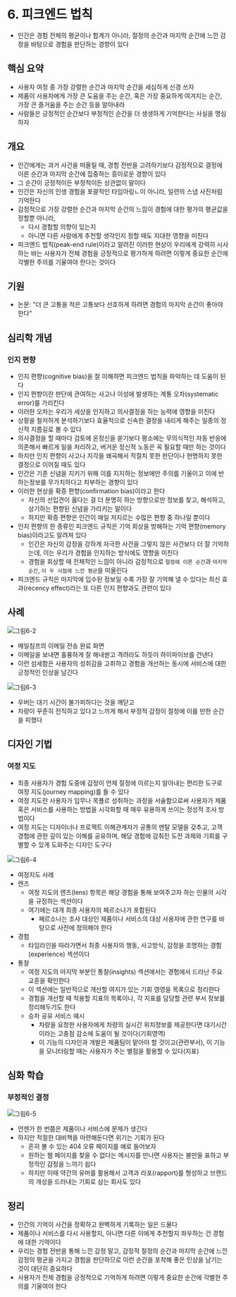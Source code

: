 # 6. 피크엔드 법칙

- 인간은 경험 전체의 평균이나 합계가 아니라, 절정의 순간과 마지막 순간에 느낀 감정을 바탕으로 경험을 판단하는 경향이 있다

## 핵심 요약

- 사용자 여정 중 가장 강렬한 순간과 마지막 순간을 세심하게 신경 쓰자
- 제품이 사용자에게 가장 큰 도움을 주는 순간, 혹은 가장 중요하게 여겨지는 순간, 가장 큰 즐거움을 주는 순간 등을 알아내라
- 사람들은 긍정적인 순간보다 부정적인 순간을 더 생생하게 기억한다는 사실을 명심하자

## 개요

- 인간에게는 과거 사건을 떠올릴 때, 경험 전반을 고려하기보다 감정적으로 결정에 이른 순간과 마지막 순간에 집중하는 흥미로운 경향이 있다
- 그 순간이 긍정적이든 부정적이든 상관없이 말이다
- 인간은 자신의 인생 경험을 포괄적인 타임아링ㄴ이 아니라, 일련의 스냅 사진처럼 기억한다
- 감정적으로 가장 강렬한 순간과 마지막 순간의 느낌이 경험에 대한 평가의 평균값을 정할뿐 아니라,
  - 다시 경험할 의향이 있는지
  - 아니면 다른 사람에게 추천할 생각인지 정할 때도 지대한 영향을 미친다
- 피크엔드 법칙(peak-end rule)이라고 알려진 이러한 현상이 우리에게 강력히 시사하는 바는 사용자가 전체 경험을 긍정적으로 평가하게 하려면 이렇게 중요한 순간에 각별한 주의를 기울여야 한다는 것이다

## 기원

- 논문: "더 큰 고통을 적은 고통보다 선호하게 하려면 경험의 마지막 순간이 좋아야 한다"

## 심리학 개념

### 인지 편향

- 인지 편향(cognitive bias)을 잘 이해하면 피크엔드 법칙을 파악하는 데 도움이 된다
- 인지 편향이란 판단에 관여하는 사고나 이성에 발생하는 계통 오차(systematic error)를 가리킨다
- 이러한 오차는 우리가 세상을 인지하고 의사결정을 하는 능력에 영향을 미친다
- 상황을 철저하게 분석하기보다 효율적으로 신속한 결정을 내리게 해주는 일종의 정신적 지름길로 볼 수 있다
- 의사결정을 할 때마다 검토에 온정신을 쏟기보다 평소에는 무의식적인 자동 반응에 의존해서 빠르게 일을 처리하고, 버거운 정신적 노동은 꼭 필요할 때만 하는 것이다
- 하지만 인지 편향이 사고나 지각을 왜곡해서 적절치 못한 판단이나 현명하지 못한 결정으로 이어질 때도 있다
- 인간은 기존 신념을 지키기 위해 이를 지지하는 정보에만 주의를 기울이고 이에 반하는정보를 무가치하다고 치부하는 경향이 있다
- 이러한 현상을 확증 편향(confirmation bias)이라고 한다
  - 자신의 선입견이 옳다는 걸 더 분명히 하는 방향으로만 정보를 찾고, 해석하고, 상기하는 편향된 신념을 가리키는 말이다
  - 하지만 확증 편향은 인간이 매일 저지르는 수많은 편향 중 하나일 뿐이다
- 인지 편향의 한 종류인 피크엔드 규칙은 기억 회상을 방해하는 기억 편향(memory bias)이라고도 알려져 있다
  - 인간은 자신의 감정을 강하게 자극한 사건을 그렇지 않은 사건보다 더 잘 기억하는데, 이는 우리가 경험을 인지하는 방식에도 영향을 미친다
  - 경험을 회상할 때 전체적인 느낌이 아니라 감정적으로 `절정에 이른 순간`과 `마지막 순간`, `이 두 시점에 느낀 평균`을 떠올린다
- 피크엔드 규칙은 마지막에 입수된 정보일 수록 가장 잘 기억해 낼 수 있다는 최신 효과(recency effect)라는 또 다른 인지 편향과도 관련이 있다

## 사례

![그림6-2](./images/%EA%B7%B8%EB%A6%BC6-2.jpeg)

- 메일침프의 이메일 전송 완료 화면
- 이메일을 보내면 훌륭하게 잘 해내싿고 격려라도 하듯이 하이파이브를 건낸다
- 이런 섬세함은 사용자의 성취감을 고취하고 경험을 개선하는 동시에 서비스에 대한 긍정적인 인상을 남긴다

![그림6-3](./images/%EA%B7%B8%EB%A6%BC6-3.jpeg)

- 우버는 대기 시간이 불가피하다는 것을 깨닫고
- 차량이 꾸준히 전직하고 있다고 느끼게 해서 부정적 감정이 절정에 이를 만한 순간을 피했다

## 디자인 기법

### 여정 지도

- 최종 사용자가 경험 도중에 감정이 언제 절정에 이르는지 알아내는 편리한 도구로 여정 지도(journey mapping)를 들 수 있다
- 여정 지도란 사용자가 임무나 목푤르 성취하는 과정을 서술함으로써 사용자가 제품 혹은 서비스를 사용하는 방법을 시각화할 때 매우 유용하게 쓰이는 정성적 조사 방법이다
- 여정 지도는 디자이너나 프로젝트 이해관계자가 공통의 멘탈 모델을 갖추고, 고객 경험에 관한 깊이 있는 이해를 공유하며, 해당 경험에 감춰진 도전 과제와 기회를 구별할 수 있게 도와주는 디자인 도구다

![그림6-4](./images/%EA%B7%B8%EB%A6%BC6-4.jpeg)

- 여정지도 사례
- 렌즈
  - 여정 지도의 렌즈(lens) 항목은 해당 경험을 통해 보여주고자 하는 인물의 시각을 규정하는 섹션이다
  - 여기에는 대개 최종 사용자의 페르소나가 포함된다
    - 페르소나는 조사 대상인 제품이나 서비스의 대상 사용자에 관한 연구를 바탕으로 사전에 정의해야 한다
- 경험
  - 타임라인을 따라가면서 최종 사용자의 행동, 사고방식, 감정을 조명하는 경험(experience) 섹션이다
- 통찰
  - 여정 지도의 마지막 부분인 통찰(insights) 섹션에서는 경험에서 드라난 주요 교훈을 확인한다
  - 이 섹션에는 일반적으로 개선할 여지가 있는 기회 영영을 목록으로 정리한다
  - 경험을 개선할 때 적용할 지표의 목록이나, 각 지표를 담당할 관련 부서 정보를 정리해두기도 한다
  - 승차 공유 서비스 예시
    - 차량을 요청한 사용자에게 차량의 실시간 위치정보를 제공한다면 대기시간이라는 고충점 감소에 도움이 될 것이다(기회영역)
    - 이 기능의 디자인과 개발은 제품팀이 맡아야 할 것이고(관련부서), 이 기능을 모니터링할 때는 사용자가 주는 별점을 활용할 수 있다(지표)

## 심화 학습

### 부정적인 결정

![그림6-5](./images/%EA%B7%B8%EB%A6%BC6-5.jpeg)

- 언젠가 한 번쯤은 제품이나 서비스에 문제가 생긴다
- 하지만 적절한 대비책을 마련해둔다면 위기는 기회가 된다
  - 흔히 볼 수 있는 404 오류 페이지를 예로 들어보자
  - 원하는 웹 페이지를 찾을 수 없다는 메시지를 만나면 사용자는 불만을 표하고 부정적인 감정을 느끼기 쉽다
  - 하지만 이때 약간의 유머를 활용해서 고객과 라포(rapport)를 형성하고 브랜드의 개성을 드러내는 기회로 삼는 회사도 있다

## 정리

- 인간의 기억이 사건을 정확하고 완벽하게 기록하는 일은 드물다
- 제품이나 서비스를 다시 사용할지, 아니면 다른 이에게 추천할지 좌우하는 건 경험에 대한 기억이다
- 우리는 경험 전반을 통해 느낀 감정 말고, 감정적 절정의 순간과 마지막 순간에 느낀 감정의 평균을 가지고 경험을 판단하므로 이런 순간을 포착해 좋은 인상을 남기는 것이 대단히 중요하다
- 사용자가 전체 경험을 긍정적으로 기억하게 하려면 이렇게 중요한 순간에 각별한 주의를 기울여야 한다
